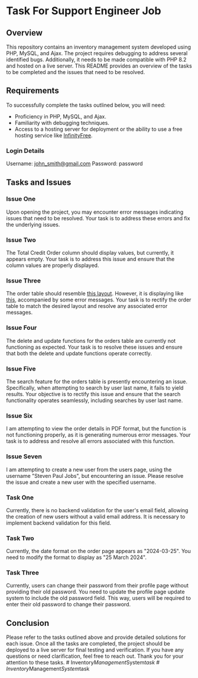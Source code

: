 # Task For Support Engineer Job

## Overview
This repository contains an inventory management system developed using PHP, MySQL, and Ajax. The project requires debugging to address several identified bugs. Additionally, it needs to be made compatible with PHP 8.2 and hosted on a live server. This README provides an overview of the tasks to be completed and the issues that need to be resolved.

## Requirements
To successfully complete the tasks outlined below, you will need:
- Proficiency in PHP, MySQL, and Ajax.
- Familiarity with debugging techniques.
- Access to a hosting server for deployment or the ability to use a free hosting service like [InfinityFree](https://www.infinityfree.com/).

### Login Details
Username: john_smith@gmail.com
Password: password

## Tasks and Issues

### Issue One
Upon opening the project, you may encounter error messages indicating issues that need to be resolved. Your task is to address these errors and fix the underlying issues.

### Issue Two
The Total Credit Order column should display values, but currently, it appears empty. Your task is to address this issue and ensure that the column values are properly displayed.

### Issue Three
The order table should resemble [this layout](https://prnt.sc/_3v_5aiKCVpy). However, it is displaying like [this](https://prnt.sc/BfBPs-9aMArN), accompanied by some error messages. Your task is to rectify the order table to match the desired layout and resolve any associated error messages.

### Issue Four
The delete and update functions for the orders table are currently not functioning as expected. Your task is to resolve these issues and ensure that both the delete and update functions operate correctly.

### Issue Five
The search feature for the orders table is presently encountering an issue. Specifically, when attempting to search by user last name, it fails to yield results. Your objective is to rectify this issue and ensure that the search functionality operates seamlessly, including searches by user last name.

### Issue Six
I am attempting to view the order details in PDF format, but the function is not functioning properly, as it is generating numerous error messages. Your task is to address and resolve all errors associated with this function.

### Issue Seven
I am attempting to create a new user from the users page, using the username "Steven Paul Jobs", but encountering an issue. Please resolve the issue and create a new user with the specified username.

### Task One
Currently, there is no backend validation for the user's email field, allowing the creation of new users without a valid email address. It is necessary to implement backend validation for this field.

### Task Two
Currently, the date format on the order page appears as "2024-03-25". You need to modify the format to display as "25 March 2024".

### Task Three
Currently, users can change their password from their profile page without providing their old password. You need to update the profile page update system to include the old password field. This way, users will be required to enter their old password to change their password.

## Conclusion
Please refer to the tasks outlined above and provide detailed solutions for each issue. Once all the tasks are completed, the project should be deployed to a live server for final testing and verification. If you have any questions or need clarification, feel free to reach out. Thank you for your attention to these tasks.
#   I n v e n t o r y _ M a n a g e m e n t _ S y s t e m _ t a s k  
 #   I n v e n t o r y _ M a n a g e m e n t _ S y s t e m _ t a s k  
 